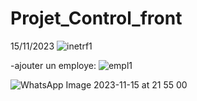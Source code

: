 # Projet_Control_front
 15/11/2023
![inetrf1](https://github.com/safae12-1/Projet_Control_front/assets/124156186/defc76f7-e8e8-4f30-b6c0-d5d4aea7f11d)

-ajouter un employe:
![empl1](https://github.com/safae12-1/Projet_Control_front/assets/124156186/31708f33-87b0-446b-80f8-d6781c25d5e9)



![WhatsApp Image 2023-11-15 at 21 55 00](https://github.com/safae12-1/Projet_Control_front/assets/124156186/7a1d9e5c-7a24-4264-89f4-90424bb13de4)

